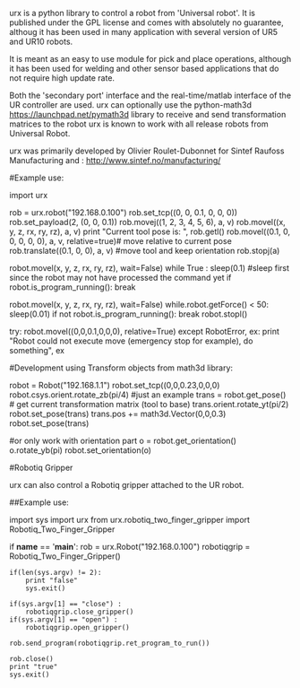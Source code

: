 
urx is a python library to control a robot from 'Universal robot'. 
It is published under the GPL license and comes with absolutely no
guarantee, althoug it has been used in many application with several
version of UR5 and UR10 robots.

It is meant as an easy to use module for pick and place operations,
although it has been used for welding and other sensor based applications
 that do not require high update rate.

Both the 'secondary port' interface and the real-time/matlab interface of the
 UR controller are used. urx can optionally use the python-math3d
 https://launchpad.net/pymath3d library to receive and send transformation
 matrices to the robot urx is known to work with all release robots from Universal Robot.

urx was primarily developed by Olivier Roulet-Dubonnet for Sintef Raufoss Manufacturing
 and : http://www.sintef.no/manufacturing/

#Example use:

import urx

rob = urx.robot("192.168.0.100")
rob.set_tcp((0, 0, 0.1, 0, 0, 0))
rob.set_payload(2, (0, 0, 0.1))
rob.movej((1, 2, 3, 4, 5, 6), a, v) 
rob.movel((x, y, z, rx, ry, rz), a, v)
print "Current tool pose is: ",  rob.getl()
rob.movel((0.1, 0, 0, 0, 0, 0), a, v, relative=true)# move relative to current pose
rob.translate((0.1, 0, 0), a, v) #move tool and keep orientation
rob.stopj(a)

robot.movel(x, y, z, rx, ry, rz), wait=False)
while True :
    sleep(0.1) #sleep first since the robot may not have processed the command yet
    if robot.is_program_running():
        break

robot.movel(x, y, z, rx, ry, rz), wait=False)
while.robot.getForce() < 50:
    sleep(0.01)
    if not robot.is_program_running():
        break
robot.stopl()

try:
    robot.movel((0,0,0.1,0,0,0), relative=True)
except RobotError, ex:
    print "Robot could not execute move (emergency stop for example), do something", ex

#Development using Transform objects from math3d library:

robot = Robot("192.168.1.1")
robot.set_tcp((0,0,0.23,0,0,0)
robot.csys.orient.rotate_zb(pi/4) #just an example
trans = robot.get_pose() # get current transformation matrix (tool to base)
trans.orient.rotate_yt(pi/2)
robot.set_pose(trans)
trans.pos += math3d.Vector(0,0,0.3)
robot.set_pose(trans)


#or only work with orientation part
o = robot.get_orientation()
o.rotate_yb(pi)
robot.set_orientation(o)

#Robotiq Gripper

urx can also control a Robotiq gripper attached to the UR robot.

##Example use:

import sys
import urx
from urx.robotiq_two_finger_gripper import Robotiq_Two_Finger_Gripper

if __name__ == '__main__':
	rob = urx.Robot("192.168.0.100")
	robotiqgrip = Robotiq_Two_Finger_Gripper()

	if(len(sys.argv) != 2):
		print "false"
		sys.exit()

	if(sys.argv[1] == "close") :
		robotiqgrip.close_gripper()
	if(sys.argv[1] == "open") :
		robotiqgrip.open_gripper()

	rob.send_program(robotiqgrip.ret_program_to_run())

	rob.close()
	print "true"
	sys.exit()